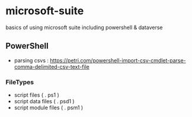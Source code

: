 # microsoft-suite
basics of using microsoft suite including powershell &amp; dataverse

## PowerShell
- parsing csvs : https://petri.com/powershell-import-csv-cmdlet-parse-comma-delimited-csv-text-file

### FileTypes
- script files ( . ps1 ) 
- script data files ( . psd1 ) 
- script module files ( . psm1 )